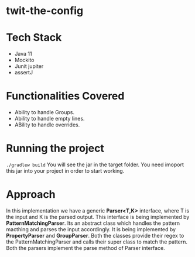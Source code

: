# twit-the-config 
# Tech Stack
* Java 11
* Mockito
* Junit jupiter
* assertJ

# Functionalities Covered
* Ability to handle Groups.
* Ability to handle empty lines.
* ABility to handle overrides.

# Running the project
`./gradlew build`
You will see the jar in the target folder. You need imoport this jar into your project in order to start working.

# Approach
In this implementation we have a generic **Parser<T,K>** interface, where T is the input and K is the parsed output. This interface is being implemented by **PatternMatchingParser**. Its an abstract class which handles the pattern macthing and parses the input accordingly. It is being implemented by **PropertyParser** and **GroupParser**. Both the classes provide their regex to the PatternMatchingParser and calls their super class to match the pattern. Both the parsers implement the parse method of Parser interface.

By the above approach even if we want to add another parser which parses based on regex, we just need add another class and pass the regex to the base class and wire it wherever needed. And if we want to add another parser which is not based on regex. We can directly implement the Parser interface.

The PropertyParser takes a line (String) as input and gives out the Prop object. It matches the line and throws the **ConfigFormatException** if the regex is not matching. It also verifies if the property is an overriden one. The **Props** class holds the default value and overriden values. The Props is extended by OverriddenProps class. The OverriddenProps props class stores, default and override key and value. The parser when discovers an overridden value, return the OverriddenProps object and when a default value, it returns Props object.
Similarly the **GroupParser** takes care of the group. It takes stream of lines and breaks them into Groups. A Group consists of a name and list of Props. The Group parser when finds a group, combines all the lines below it till it finds another group. The GroupParser also calls the propertyParser as it process a line and stores the property to group. 

The Group is smart enough to undertsand if an Overridden property is coming in. If yes it adds to the existing props.
Once all the groups are parsed the list of groups are returned to the caller. In this case its ConfigLoader. The ConfigLoader is the master class exposed to public. The loader takes both the parsers and a FileReader in its constructor. It exposes a method loadConfig which takes file location and list of active overrides. The method returns the Config object. The config object holds a map of String and Map String, Object i.e **Map<String, Map<String, Object>>**. Its maps group name as key and then props and another map.
It exposes a method add block addBlock() which the ConfigLoader calls, the method prepares the map by calling props to give only values related to overrides. The Props class takes care of setting the value based on the availibility of the particular active overrides. In case no value found it returns the default one. The Props assumes that the overrides will be defined only after the defaults are. 

All the scenarios are well tested using junit jupiter unit tests and 1 integration test.

# Areas of Improvement
The design implemented was one of the options came to mind. However there can be alternatves as well. In this implementation, the configLoader calls GroupParser and the GroupParser calls the PropertyParser. We can also do in other way where groupParser maps to the raw Groups which are group name and list of lines which is again mapped to propertyParser  by outside class.
Like: `Stream<Lines> readLines = fileReader.read()
groupParser.parse(readLines).map(PropsParser.parse).map(PropertyParser.parse).forEach(addBlock)`

Comments are not handled yet. The filter for empty line is on ConfigLoader. May be on the similar approach of parsers we can also have different filters which would be applied before calling the parser.

The Config class has a map. I could have introduced another concrete class in order to control it better.

Another set of improvement is the contract for the Parser. The parser exposes an interface which has 1 method as contract.
* Parse() - responsible to parse.
Currently the classes extending from PatternMatchingParse, uses the matches method internally while parsing. May be we can expose matches as a contract with the Parser interface and then let the caller first call the macthes before calling parse. That will make the GroupParser and Property parser more cleaner. Also this goes well with our very first suggestion for improvement.

The other approach, which might be more optimized for large files, would be creating a parsing tree. Where root node would be all lines and then level one could be all groups and level 2 could be all props under groups, level 3 could be overrides. THis approach is used in case of grammar parsing, like programming languages. I thought this would be too much for this level of problem hence didn't applied.

